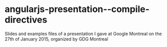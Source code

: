 # angularjs-presentation--compile-directives
Slides and examples files of a presentation I gave at Google Montreal on the 27th of January 2015, organized by GDG Montreal
